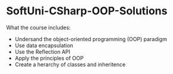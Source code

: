 # SoftUni-CSharp-OOP-Solutions

What the course includes:
  - Undersand the object-oriented programming (OOP) paradigm
  - Use data encapsulation
  - Use the Reflection API
  - Apply the principles of OOP
  - Create a herarchy of classes and inheritence
